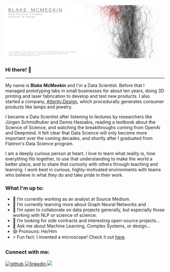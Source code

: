 ![Header of two citation networks from academic journals](https://github.com/thegrandblooms/thegrandblooms/blob/79438adbb8eca30c52230ad8a2aecf83ff3e77c2/GitHub_Header_2.jpg)

### Hi there! 👋
---
My name is **Blake McMeekin** and I'm a Data Scientist. Before that I managed prototyping labs in small businesses for about ten years, doing 3D printing and laser fabrication to develop and test new products. I also started a company, [Alterity.Design](https://www.alterity.design/), which procedurally generates consumer products like lamps and jewelry.

I became a Data Scientist after listening to lectures by researchers like Jürgen Schmidhuber and Demis Hassabis, reading a textbook about the Science of Science, and watching the breakthroughs coming from OpenAi and Deepmind. It felt clear that Data Science will only become more important over the coming decades, and shortly after I graduated from Flatiron's Data Science program.

I am a deeply curious person at heart. I love to learn what reality is, how everything fits together, to use that understanding to make the world a better place, and to share that curiosity with others through teaching and learning. I work best in curious, highly-motivated environments with teams who believe in what they do and take pride in their work.

### What I'm up to:

- 🔭 I’m currently working as an analyst at Source Medium.
- 🌱 I’m currently learning more about Graph Neural Networks and .
- 👯 I’m open to collaborate on data projects generally, but especially those working with NLP or science of science.
- 🤔 I’m looking for side contracts and interesting open-source projects...
- 💬 Ask me about Machine Learning, Complex Systems, or design...
- 😄 Pronouns: He/Him
- ⚡ Fun fact: I invented a microscope! Check it out [here](https://www.alterity.design/projection-microscope).

### Connect with me:
<a href="https://github.com/thegrandblooms" target="_blank">
<img src=https://img.shields.io/badge/github-%2324292e.svg?&style=for-the-badge&logo=github&logoColor=white alt=github style="margin-bottom: 5px;" />
</a>
<a href="https://linkedin.com/in/blakemcme" target="_blank">
<img src=https://img.shields.io/badge/linkedin-%231E77B5.svg?&style=for-the-badge&logo=linkedin&logoColor=white alt=linkedin style="margin-bottom: 5px;" />
</a>
<a href="mailto:blakemcme@gmail.com" rel="nofollow"><img src= "https://img.shields.io/badge/Gmail-D14836?style=for-the-badge&logo=gmail&logoColor=white" />
</a>
